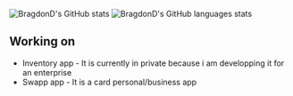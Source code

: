![BragdonD's GitHub stats](https://github-readme-stats.vercel.app/api?username=bragdonD&theme=dark)
![BragdonD's GitHub languages stats](https://github-readme-stats.vercel.app/api/top-langs/?username=bragdonD&layout=compact&langs_count=6&hide_border=true&theme=dark)

## Working on
- Inventory app - It is currently in private because i am developping it for an enterprise
- Swapp app - It is a card personal/business app
